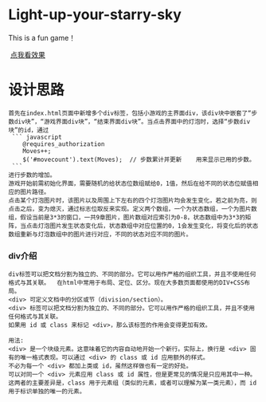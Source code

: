 # Light-up-your-starry-sky
This is a fun game！
<html>
  <a href="https://tmxjiayou.github.io/Light-up-your-starry-sky/index.html">点我看效果</a>
</html>


# 设计思路
  
	首先在index.html页面中新增多个div标签，包括小游戏的主界面div，该div块中嵌套了“步数div块”，“游戏界面div块”，“结束界面div块”。当点击界面中的灯泡时，选择“步数div块”的id，通过
	 ``` javascript
		@requires_authorization
		Moves++;
		$('#movecount').text(Moves);  // 步数累计并更新    用来显示已用的步数。
	 ```
	进行步数的增加。
	游戏开始前需初始化界面，需要随机的给状态位数组赋给0，1值，然后在给不同的状态位赋值相应的图片路径。
    点击某个灯泡图片时，该图片以及周围上下左右的四个灯泡图片均会发生变化，若之前为亮，则点击之后，变为熄灭，通过标志位取反来实现。定义两个数组，一个为状态数组，一个为图片数组，假设当前是3*3的窗口，一共9章图片，图片数组对应索引为0-8，状态数组中为3*3的矩阵，当点击灯泡图片发生状态变化后，状态数组中对应位置的0，1会发生变化，将变化后的状态数组重新与灯泡数组中的图片进行对应，不同的状态对应不同的图片。

### div介绍
	div标签可以把文档分割为独立的、不同的部分。它可以用作严格的组织工具，并且不使用任何格式与其关联。  在html中常用于布局、定位、区分。现在大多数页面都使用的DIV+CSS布局。
	<div> 可定义文档中的分区或节（division/section）。
	<div> 标签可以把文档分割为独立的、不同的部分。它可以用作严格的组织工具，并且不使用任何格式与其关联。
	如果用 id 或 class 来标记 <div>，那么该标签的作用会变得更加有效。

	用法:
	<div> 是一个块级元素。这意味着它的内容自动地开始一个新行。实际上，换行是 <div> 固有的唯一格式表现。可以通过 <div> 的 class 或 id 应用额外的样式。
	不必为每一个 <div> 都加上类或 id，虽然这样做也有一定的好处。
	可以对同一个 <div> 元素应用 class 或 id 属性，但是更常见的情况是只应用其中一种。这两者的主要差异是，class 用于元素组（类似的元素，或者可以理解为某一类元素），而 id 用于标识单独的唯一的元素。
